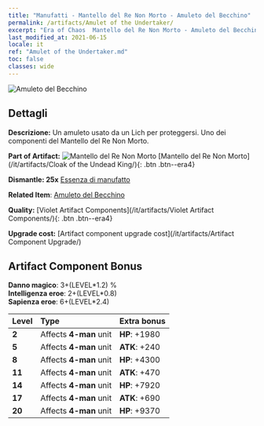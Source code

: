 ```yaml
---
title: "Manufatti - Mantello del Re Non Morto - Amuleto del Becchino"
permalink: /artifacts/Amulet of the Undertaker/
excerpt: "Era of Chaos  Mantello del Re Non Morto - Amuleto del Becchino. Un amuleto usato da un Lich per proteggersi. Uno dei componenti del Mantello del Re Non Morto."
last_modified_at: 2021-06-15
locale: it
ref: "Amulet of the Undertaker.md"
toc: false
classes: wide
---
```


 ![Amuleto del Becchino](/images/t/artifact_40321.png)



## Dettagli

 **Descrizione:** Un amuleto usato da un Lich per proteggersi. Uno dei componenti del Mantello del Re Non Morto.

 **Part of Artifact:** ![Mantello del Re Non Morto](/images/t/icon_artifact_32.png) [Mantello del Re Non Morto](/it/artifacts/Cloak of the Undead King/){: .btn .btn--era4}

 **Dismantle: 25x** [Essenza di manufatto](/ItemsIT/con_905/)

 **Related Item**: [Amuleto del Becchino](/ItemsIT/art_129/)

 **Quality:** [Violet Artifact Components](/it/artifacts/Violet Artifact Components/){: .btn .btn--era4}

 **Upgrade cost:** [Artifact component upgrade cost](/it/artifacts/Artifact Component Upgrade/)

## Artifact Component Bonus

  **Danno magico**: 3+(LEVEL\*1.2) %<br/>**Intelligenza eroe**: 2+(LEVEL\*0.8)<br/>**Sapienza eroe**: 6+(LEVEL\*2.4)

  |  Level  | Type |    Extra bonus  | 
  |:--------|:-----|:----------------| 
  | **2** | Affects **4-man** unit | **HP**: +1980 | 
  | **5** | Affects **4-man** unit | **ATK**: +240 | 
  | **8** | Affects **4-man** unit | **HP**: +4300 | 
  | **11** | Affects **4-man** unit | **ATK**: +470 | 
  | **14** | Affects **4-man** unit | **HP**: +7920 | 
  | **17** | Affects **4-man** unit | **ATK**: +690 | 
  | **20** | Affects **4-man** unit | **HP**: +9370 | 
